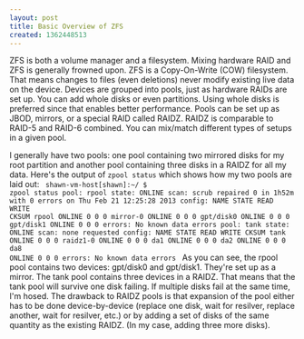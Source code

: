```yaml
---
layout: post
title: Basic Overview of ZFS
created: 1362448513
---
```

ZFS is both a volume manager and a filesystem. Mixing hardware RAID and ZFS is generally frowned upon. ZFS is a Copy-On-Write (COW) filesystem. That means changes to files (even deletions) never modify existing live data on the device. Devices are grouped into pools, just as hardware RAIDs are set up. You can add whole disks or even partitions. Using whole disks is preferred since that enables better performance. Pools can be set up as JBOD, mirrors, or a special RAID called RAIDZ. RAIDZ is comparable to RAID-5 and RAID-6 combined. You can mix/match different types of setups in a given pool.

I generally have two pools: one pool containing two mirrored disks for my root partition and another pool containing three disks in a RAIDZ for all my data. Here's the output of <code>zpool status</code> which shows how my two pools are laid out:
<code>
shawn-vm-host[shawn]:~/ $ zpool status
  pool: rpool
 state: ONLINE
  scan: scrub repaired 0 in 1h52m with 0 errors on Thu Feb 21 12:25:28 2013
config:
	NAME           STATE     READ WRITE CKSUM
	rpool          ONLINE       0     0     0
	  mirror-0     ONLINE       0     0     0
	    gpt/disk0  ONLINE       0     0     0
	    gpt/disk1  ONLINE       0     0     0
errors: No known data errors
  pool: tank
 state: ONLINE
  scan: none requested
config:
	NAME        STATE     READ WRITE CKSUM
	tank        ONLINE       0     0     0
	  raidz1-0  ONLINE       0     0     0
	    da1     ONLINE       0     0     0
	    da2     ONLINE       0     0     0
	    da8     ONLINE       0     0     0
errors: No known data errors
</code>
As you can see, the rpool pool contains two devices: gpt/disk0 and gpt/disk1. They're set up as a mirror. The tank pool contains three devices in a RAIDZ. That means that the tank pool will survive one disk failing. If multiple disks fail at the same time, I'm hosed. The drawback to RAIDZ pools is that expansion of the pool either has to be done device-by-device (replace one disk, wait for resilver, replace another, wait for resilver, etc.) or by adding a set of disks of the same quantity as the existing RAIDZ. (In my case, adding three more disks).

